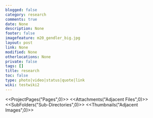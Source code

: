 ```yaml
---
blogged: false
category: research
comments: true
date: None
description: None
footer: false
imagefeature: m20_gendler_big.jpg
layout: post
link: None
modified: None
otherlocations: None
private: false
tags: []
title: research
toc: false
type: photo|video|status|quote|link
wiki: testwiki2
---
```

<!--summary-->



<<ProjectPages("Pages",0)>>
<<Attachments("Adjacent Files",0)>>
<<SubFolders("Sub-Directories",0)>>
<<Thumbnails("Adjacent Images",0)>>